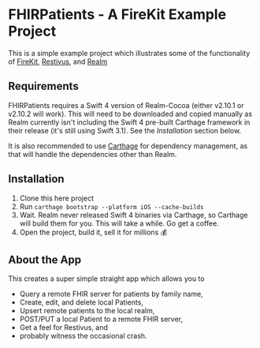 # FHIRPatients - A FireKit Example Project
This is a simple example project which illustrates some of the functionality of [FireKit](https://github.com/ryanbaldwin/FireKit), [Restivus](https://ryanbaldwin.github.io/Restivus), and [Realm](https://github.com/realm/realm-cocoa)

## Requirements
FHIRPatients requires a Swift 4 version of Realm-Cocoa (either v2.10.1 or v2.10.2 will work). This will need to be downloaded and copied manually as Realm currently isn't including the Swift 4 pre-built Carthage framework in their release (it's still using Swift 3.1). See the _Installation_ section below.

It is also recommended to use [Carthage](https://github.com/carthage/carthage) for dependency management, as that will handle the dependencies other than Realm.

## Installation
1. Clone this here project
2. Run `carthage bootstrap --platform iOS --cache-builds`
3. Wait. Realm never released Swift 4 binaries via Carthage, so Carthage will build them for you. This will take a while. Go get a coffee.
3. Open the project, build it, sell it for millions 💰

## About the App
This creates a super simple straight app which allows you to 
- Query a remote FHIR server for patients by family name,
- Create, edit, and delete local Patients,
- Upsert remote patients to the local realm,
- POST/PUT a local Patient to a remote FHIR server,
- Get a feel for Restivus, and
- probably witness the occasional crash.
